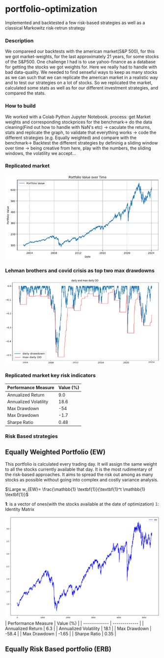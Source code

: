 # portfolio-optimization
Implemented and backtested a few risk-based strategies as well as a classical Markowitz risk-retrun strategy

### Description

We compareed our backtests with the american market(S&P 500), for this we got market-weights, for the last approximately 21 years, for some stocks of the S&P500.
One challenge I had is to use yahoo-finance as a database for getting the stocks we got weights for. Here we really had to handle with bad data-quality. 
We needed to find senseful ways to keep as many stocks as we can such that we can replicate the american market in a realistic way and to test our strategies on a lot of stocks.
So we replicated the market, calculated some stats as well as for our different investment strategies, and compared the stats.

### How to build

We worked with a Colab Python Jupyter Notebook.
process: get Market weights and corresponding stockprices for the benchmark-> do the data cleaning(Find out how to handle with NaN's etc) -> caculate the returns, stats and replicate the graph, to validate that everything works -> code the different strategies (e.g. Equally weighted) and compare with the benchmark-> Backtest the different strategies by defininig a sliding window over time -> being creative from here, play with the numbers, the sliding windows, the volatility we accept...

### Replicated market
![alt text](SPX.png)

### Lehman brothers and covid crisis as top two max drawdowns
![alt text](MaxDrawDown.png)

### Replicated market key risk indicators 
| Performance Measure | Value (%) |
| ------------- | ------------- |
| Annualized Return | 9.0  |
| Annualized Volatility | 18.6  |
| Max Drawdown | -54  |
| Max Drawdown | -1.7  |
| Sharpe Ratio | 0.48  |

### Risk Based strategies
## Equally Weighted Portfolio (EW)
This portfolio is calculated every trading day. It will assign the same weight to all the stocks currently available that day. It is the most rudimentary of the risk-based approaches. It aims to spread the risk out among as many stocks as possible without going into complex and costly variance analysis.

$\Large w_{EW}= \frac{\mathbb{1} \textbf{1}}{\textbf{1}^t \mathbb{1} \textbf{1}}$

$\textbf{1}$: is a vector of ones(with the stocks available at the date of optimization)
$\mathbb{1}$: Identity Matrix

![alt text](EW.png)
| Performance Measure | Value (%) |
| ------------- | ------------- |
| Annualized Return | 6.3  |
| Annualized Volatility | 18.1  |
| Max Drawdown | -58.4  |
| Max Drawdown | -1.65  |
| Sharpe Ratio | 0.35  |

## Equally Risk Based portfolio (ERB)



```ruby

```
